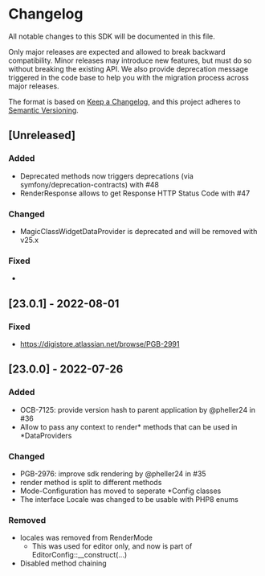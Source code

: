# Changelog

All notable changes to this SDK will be documented in this file.

Only major releases are expected and allowed to break backward compatibility. Minor releases may introduce new features,
but must do so without breaking the existing API. We also provide deprecation message triggered in the code base to help
you with the migration process across major releases.

The format is based on [Keep a Changelog](https://keepachangelog.com/en/1.0.0/), and this project adheres to [Semantic Versioning](https://semver.org/spec/v2.0.0.html).

## [Unreleased]

### Added

- Deprecated methods now triggers deprecations (via symfony/deprecation-contracts) with #48
- RenderResponse allows to get Response HTTP Status Code with #47

### Changed

- MagicClassWidgetDataProvider is deprecated and will be removed with v25.x

### Fixed

-

## [23.0.1] - 2022-08-01

### Fixed

- https://digistore.atlassian.net/browse/PGB-2991

## [23.0.0] - 2022-07-26

### Added

- OCB-7125: provide version hash to parent application by @pheller24 in #36
- Allow to pass any context to render* methods that can be used in *DataProviders

### Changed

- PGB-2976: improve sdk rendering by @pheller24 in #35
- render method is split to different methods
- Mode-Configuration has moved to seperate *Config classes
- The interface Locale was changed to be usable with PHP8 enums


### Removed

- locales was removed from RenderMode
    - This was used for editor only, and now is part of EditorConfig::__construct(...)
- Disabled method chaining